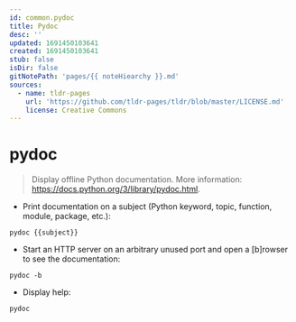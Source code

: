 ```yaml
---
id: common.pydoc
title: Pydoc
desc: ''
updated: 1691450103641
created: 1691450103641
stub: false
isDir: false
gitNotePath: 'pages/{{ noteHiearchy }}.md'
sources:
  - name: tldr-pages
    url: 'https://github.com/tldr-pages/tldr/blob/master/LICENSE.md'
    license: Creative Commons
---
```

# pydoc

> Display offline Python documentation.
> More information: <https://docs.python.org/3/library/pydoc.html>.

- Print documentation on a subject (Python keyword, topic, function, module, package, etc.):

`pydoc {{subject}}`

- Start an HTTP server on an arbitrary unused port and open a [b]rowser to see the documentation:

`pydoc -b`

- Display help:

`pydoc`

